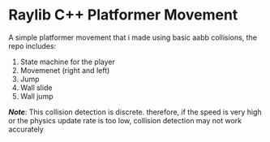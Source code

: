 # Raylib C++ Platformer Movement

A simple platformer movement that i made using basic aabb collisions, the repo includes:
  1. State machine for the player
  2. Movemenet (right and left)
  3. Jump
  4. Wall slide
  5. Wall jump

***Note***: This collision detection is discrete. therefore, if the speed is very high or the physics update rate is too low, collision detection may not work accurately
